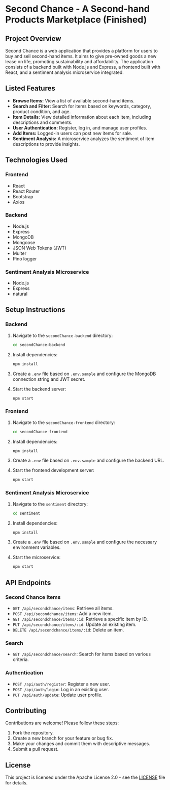# Second Chance - A Second-hand Products Marketplace  (Finished)

## Project Overview

Second Chance is a web application that provides a platform for users to buy and sell second-hand items. It aims to give pre-owned goods a new lease on life, promoting sustainability and affordability. The application consists of a backend built with Node.js and Express, a frontend built with React, and a sentiment analysis microservice integrated.

## Listed Features

- **Browse Items:** View a list of available second-hand items.
- **Search and Filter:** Search for items based on keywords, category, product condition, and age.
- **Item Details:** View detailed information about each item, including descriptions and comments.
- **User Authentication:** Register, log in, and manage user profiles.
- **Add Items:** Logged-in users can post new items for sale.
- **Sentiment Analysis:** A microservice analyzes the sentiment of item descriptions to provide insights.

## Technologies Used

### Frontend

- React
- React Router
- Bootstrap
- Axios

### Backend

- Node.js
- Express
- MongoDB
- Mongoose
- JSON Web Tokens (JWT)
- Multer
- Pino logger

### Sentiment Analysis Microservice

- Node.js
- Express
- natural

## Setup Instructions

### Backend

1.  Navigate to the `secondChance-backend` directory:

    ```sh
    cd secondChance-backend
    ```

2.  Install dependencies:

    ```sh
    npm install
    ```

3.  Create a `.env` file based on `.env.sample` and configure the MongoDB connection string and JWT secret.

4.  Start the backend server:

    ```sh
    npm start
    ```

### Frontend

1.  Navigate to the `secondChance-frontend` directory:

    ```sh
    cd secondChance-frontend
    ```

2.  Install dependencies:

    ```sh
    npm install
    ```

3.  Create a `.env` file based on `.env.sample` and configure the backend URL.

4.  Start the frontend development server:

    ```sh
    npm start
    ```

### Sentiment Analysis Microservice

1.  Navigate to the `sentiment` directory:

    ```sh
    cd sentiment
    ```

2.  Install dependencies:

    ```sh
    npm install
    ```

3.  Create a `.env` file based on `.env.sample` and configure the necessary environment variables.

4.  Start the microservice:

    ```sh
    npm start
    ```

## API Endpoints

### Second Chance Items

- `GET /api/secondchance/items`: Retrieve all items.
- `POST /api/secondchance/items`: Add a new item.
- `GET /api/secondchance/items/:id`: Retrieve a specific item by ID.
- `PUT /api/secondchance/items/:id`: Update an existing item.
- `DELETE /api/secondchance/items/:id`: Delete an item.

### Search

- `GET /api/secondchance/search`: Search for items based on various criteria.

### Authentication

- `POST /api/auth/register`: Register a new user.
- `POST /api/auth/login`: Log in an existing user.
- `PUT /api/auth/update`: Update user profile.

## Contributing

Contributions are welcome! Please follow these steps:

1.  Fork the repository.
2.  Create a new branch for your feature or bug fix.
3.  Make your changes and commit them with descriptive messages.
4.  Submit a pull request.

## License

This project is licensed under the Apache License 2.0 - see the [LICENSE](LICENSE) file for details.
